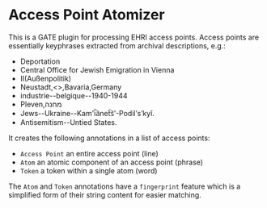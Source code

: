 # Access Point Atomizer

This is a GATE plugin for processing EHRI access points. Access points are essentially keyphrases extracted from archival descriptions, e.g.:
* Deportation
* Central Office for Jewish Emigration in Vienna
* II(Außenpolitik)
* Neustadt,<>,Bavaria,Germany
* industrie--belgique--1940-1944
* Pleven,מחנה
* Jews--Ukraine--Kam'i︠a︡net︠s︡ʹ-Podilʹsʹkyĭ.
* Antisemitism--Untied States.

It creates the following annotations in a list of access points:
* `Access Point` an entire access point (line)
* `Atom` an atomic component of an access point (phrase)
* `Token` a token within a single atom (word)

The `Atom` and `Token` annotations have a `fingerprint` feature which is a simplified form of their string content for easier matching.
